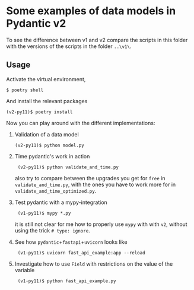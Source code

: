 # Some examples of data models in Pydantic v2 

To see the difference between v1 and v2 compare the scripts in this folder with the versions of the scripts in the folder `..\v1\`.

## Usage 

Activate the virtual environment, 

    $ poetry shell 

And install the relevant packages 

    (v2-py11)$ poetry install 

Now you can play around with the different implementations:

1.  Validation of a data model 

        (v2-py11)$ python model.py

2. Time pydantic's work in action 

        (v2-py11)$ python validate_and_time.py

    also try to compare between the upgrades you get for `free` in `validate_and_time.py`, with the ones you have to work more for in `validate_and_time_optimized.py`.

3. Test pydantic with a mypy-integration 

        (v1-py11)$ mypy *.py

    it is still not clear for me how to properly use `mypy` with with `v2`, without using the trick `# type: ignore`.

4. See how `pydantic`+`fastapi`+`uvicorn` looks like

        (v1-py11)$ uvicorn fast_api_example:app --reload

5. Investigate how to use `Field` with restrictions on the value of the variable 

        (v1-py11)$ python fast_api_example.py